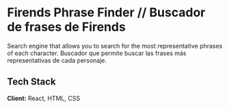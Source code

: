 
# Firends Phrase Finder // Buscador de frases de Firends

Search engine that allows you to search for the most representative phrases of each character.
Buscador que permite buscar las frases más representativas de cada personaje.


## Tech Stack

**Client:** React, HTML, CSS
